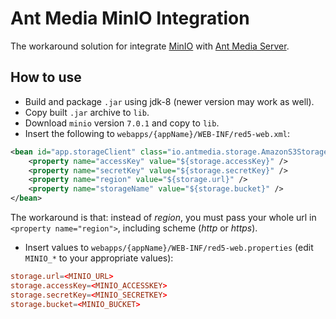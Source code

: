 # Ant Media MinIO Integration
The workaround solution for integrate [MinIO](https://min.io) with [Ant Media Server](https://antmedia.io).

## How to use
- Build and package `.jar` using jdk-8 (newer version may work as well).
- Copy built `.jar` archive to `lib`.
- Download `minio` version `7.0.1` and copy to `lib`.
- Insert the following to `webapps/{appName}/WEB-INF/red5-web.xml`:
```xml
<bean id="app.storageClient" class="io.antmedia.storage.AmazonS3StorageClient">
    <property name="accessKey" value="${storage.accessKey}" />
    <property name="secretKey" value="${storage.secretKey}" />
    <property name="region" value="${storage.url}" />
    <property name="storageName" value="${storage.bucket}" />
</bean>
```
The workaround is that: instead of *region*, you must pass your whole url in `<property name="region">`, including scheme (*http* or *https*).
- Insert values to `webapps/{appName}/WEB-INF/red5-web.properties` (edit `MINIO_*` to your appropriate values):
```conf
storage.url=<MINIO_URL>
storage.accessKey=<MINIO_ACCESSKEY>
storage.secretKey=<MINIO_SECRETKEY>
storage.bucket=<MINIO_BUCKET>
```
